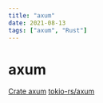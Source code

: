 ```yaml
---
title: "axum"
date: 2021-08-13
tags: ["axum", "Rust"]
---
```


# axum

[Crate axum](https://docs.rs/axum)
[tokio-rs/axum](https://github.com/tokio-rs/axum)
